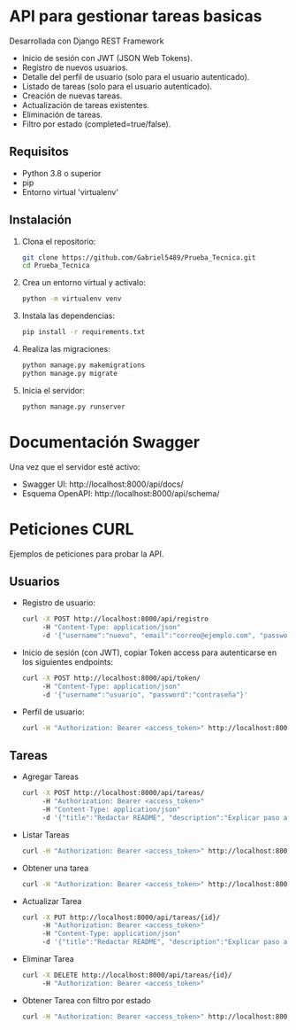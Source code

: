 # API para gestionar tareas basicas

Desarrollada con Django REST Framework
- Inicio de sesión con JWT (JSON Web Tokens).
- Registro de nuevos usuarios.
- Detalle del perfil de usuario (solo para el usuario autenticado).
- Listado de tareas (solo para el usuario autenticado).
- Creación de nuevas tareas.
- Actualización de tareas existentes.
- Eliminación de tareas.
- Filtro por estado (completed=true/false).


## Requisitos
- Python 3.8 o superior
- pip
- Entorno virtual 'virtualenv'

## Instalación
1. Clona el repositorio:

   ```bash
   git clone https://github.com/Gabriel5489/Prueba_Tecnica.git
   cd Prueba_Tecnica
2. Crea un entorno virtual y activalo:

   ```bash
   python -m virtualenv venv

3. Instala las dependencias:

   ```bash
   pip install -r requirements.txt

4. Realiza las migraciones:

   ```bash
   python manage.py makemigrations
   python manage.py migrate

5. Inicia el servidor:

   ```bash
   python manage.py runserver

# Documentación Swagger

Una vez que el servidor esté activo:
- Swagger UI: http://localhost:8000/api/docs/
- Esquema OpenAPI: http://localhost:8000/api/schema/

# Peticiones CURL
Ejemplos de peticiones para probar la API.

## Usuarios

- Registro de usuario:

   ```bash
   curl -X POST http://localhost:8000/api/registro
        -H "Content-Type: application/json" 
        -d '{"username":"nuevo", "email":"correo@ejemplo.com", "password":"claveSegura123"}'

- Inicio de sesión (con JWT), copiar Token access para autenticarse en los siguientes endpoints:

   ```bash
   curl -X POST http://localhost:8000/api/token/ 
        -H "Content-Type: application/json" 
        -d '{"username":"usuario", "password":"contraseña"}'

- Perfil de usuario:

   ```bash
   curl -H "Authorization: Bearer <access_token>" http://localhost:8000/api/perfil/

## Tareas

- Agregar Tareas

   ```bash
   curl -X POST http://localhost:8000/api/tareas/
        -H "Authorization: Bearer <access_token>"
        -H "Content-Type: application/json"
        -d '{"title":"Redactar README", "description":"Explicar paso a paso la funicionalidad de la API"}'

- Listar Tareas

   ```bash
   curl -H "Authorization: Bearer <access_token>" http://localhost:8000/api/tareas/

- Obtener una tarea

   ```bash
   curl -H "Authorization: Bearer <access_token>" http://localhost:8000/api/tareas/{id}/

- Actualizar Tarea

   ```bash
   curl -X PUT http://localhost:8000/api/tareas/{id}/
        -H "Authorization: Bearer <access_token>"
        -H "Content-Type: application/json"
        -d '{"title":"Redactar README", "description":"Explicar paso a paso la funicionalidad de la API", "completed"=true}'
- Eliminar Tarea

   ```bash
   curl -X DELETE http://localhost:8000/api/tareas/{id}/
        -H "Authorization: Bearer <access_token>"
- Obtener Tarea con filtro por estado

   ```bash
   curl -H "Authorization: Bearer <access_token>" http://localhost:8000/api/tareas/?completed=true

